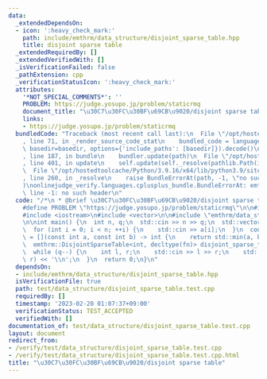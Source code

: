 ```yaml
---
data:
  _extendedDependsOn:
  - icon: ':heavy_check_mark:'
    path: include/emthrm/data_structure/disjoint_sparse_table.hpp
    title: disjoint sparse table
  _extendedRequiredBy: []
  _extendedVerifiedWith: []
  _isVerificationFailed: false
  _pathExtension: cpp
  _verificationStatusIcon: ':heavy_check_mark:'
  attributes:
    '*NOT_SPECIAL_COMMENTS*': ''
    PROBLEM: https://judge.yosupo.jp/problem/staticrmq
    document_title: "\u30C7\u30FC\u30BF\u69CB\u9020/disjoint sparse table"
    links:
    - https://judge.yosupo.jp/problem/staticrmq
  bundledCode: "Traceback (most recent call last):\n  File \"/opt/hostedtoolcache/Python/3.9.16/x64/lib/python3.9/site-packages/onlinejudge_verify/documentation/build.py\"\
    , line 71, in _render_source_code_stat\n    bundled_code = language.bundle(stat.path,\
    \ basedir=basedir, options={'include_paths': [basedir]}).decode()\n  File \"/opt/hostedtoolcache/Python/3.9.16/x64/lib/python3.9/site-packages/onlinejudge_verify/languages/cplusplus.py\"\
    , line 187, in bundle\n    bundler.update(path)\n  File \"/opt/hostedtoolcache/Python/3.9.16/x64/lib/python3.9/site-packages/onlinejudge_verify/languages/cplusplus_bundle.py\"\
    , line 401, in update\n    self.update(self._resolve(pathlib.Path(included), included_from=path))\n\
    \  File \"/opt/hostedtoolcache/Python/3.9.16/x64/lib/python3.9/site-packages/onlinejudge_verify/languages/cplusplus_bundle.py\"\
    , line 260, in _resolve\n    raise BundleErrorAt(path, -1, \"no such header\"\
    )\nonlinejudge_verify.languages.cplusplus_bundle.BundleErrorAt: emthrm/data_structure/disjoint_sparse_table.hpp:\
    \ line -1: no such header\n"
  code: "/*\n * @brief \u30C7\u30FC\u30BF\u69CB\u9020/disjoint sparse table\n */\n\
    #define PROBLEM \"https://judge.yosupo.jp/problem/staticrmq\"\n\n#include <algorithm>\n\
    #include <iostream>\n#include <vector>\n\n#include \"emthrm/data_structure/disjoint_sparse_table.hpp\"\
    \n\nint main() {\n  int n, q;\n  std::cin >> n >> q;\n  std::vector<int> a(n);\n\
    \  for (int i = 0; i < n; ++i) {\n    std::cin >> a[i];\n  }\n  const auto fn\
    \ = [](const int a, const int b) -> int {\n    return std::min(a, b);\n  };\n\
    \  emthrm::DisjointSparseTable<int, decltype(fn)> disjoint_sparse_table(a, fn);\n\
    \  while (q--) {\n    int l, r;\n    std::cin >> l >> r;\n    std::cout << disjoint_sparse_table.query(l,\
    \ r) << '\\n';\n  }\n  return 0;\n}\n"
  dependsOn:
  - include/emthrm/data_structure/disjoint_sparse_table.hpp
  isVerificationFile: true
  path: test/data_structure/disjoint_sparse_table.test.cpp
  requiredBy: []
  timestamp: '2023-02-20 01:07:37+09:00'
  verificationStatus: TEST_ACCEPTED
  verifiedWith: []
documentation_of: test/data_structure/disjoint_sparse_table.test.cpp
layout: document
redirect_from:
- /verify/test/data_structure/disjoint_sparse_table.test.cpp
- /verify/test/data_structure/disjoint_sparse_table.test.cpp.html
title: "\u30C7\u30FC\u30BF\u69CB\u9020/disjoint sparse table"
---
```

